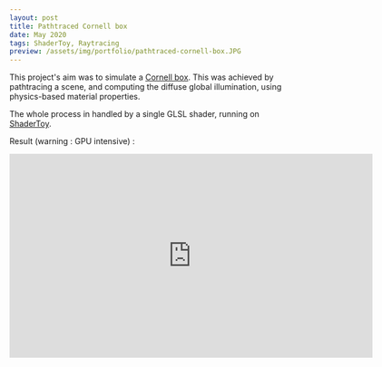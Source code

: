```yaml
---
layout: post
title: Pathtraced Cornell box
date: May 2020
tags: ShaderToy, Raytracing
preview: /assets/img/portfolio/pathtraced-cornell-box.JPG
---
```


This project's aim was to simulate a [Cornell box](https://en.wikipedia.org/wiki/Cornell_box). This was achieved by 
pathtracing a scene, and computing the diffuse global illumination, using physics-based material properties.

The whole process in handled by a single GLSL shader, running on [ShaderToy](https://www.shadertoy.com). 

Result (warning : GPU intensive) :
<iframe width="640" height="360" frameborder="0" src="https://www.shadertoy.com/embed/WdsfDf?gui=true&t=10&paused=true&muted=false" allowfullscreen></iframe>
